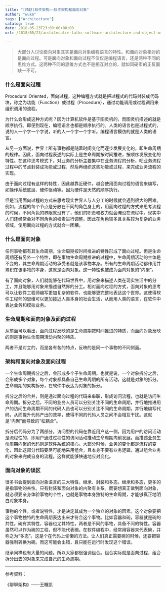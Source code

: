 ```yaml
---
title: "[精耕]软件架构——软件架构和面向对象"
author: "wukn"
tags: ["Architecture"]
catalog: true
date: 2018-05-23T23:00:00+08:00
url: /2018/05/23/architecutre-talks-software-architecture-and-object-oriented/

---
```


> 大部分人讨论面向对象其实是面向对象编程语言的特性。和面向对象相对的是面向过程。可是面向对象和面向过程不仅仅是编程语言，还是两种不同的思维方式。这两种不同的思维方式也不是相互对立的，就如同硬币的正反面缺一不可。

<!--more-->

### 什么是面向过程

Procedural Oriented，面向过程，这种编程方式就是把过程式的代码封装成代码块，称之为功能（Function）或过程（Procedure），通过功能调用或过程调用来组织调用的流程。

为什么会形成这种方式呢？因为计算机软件是基于图灵机的，而图灵机描述的就是顺序执行。即便到现在，编程语言也都是顺序执行的。人类的语言也是过程式的，说的人一个字一个字说，听的人一个字一个字听。编程语言模仿的就是人类的语言。

从另一方面说，世界上所有事物都是随着时间变化而逐步发展变化的，即生命周期的规律。因此，面向过程表述的实际上是生命周期按时间推进，按顺序发展变化的特性。在这种思考模式下，对业务的分析主要集中在业务流程的分析，吧业务流程过程中的节点封装成功能或过程，然后再组织这些功能或过程，来完成业务流程的实现。

由于面向过程有这样的特性，因此越靠近硬件，越会使用面向过程的语言来编写，如操作系统底层、硬件驱动等。因为硬件是天然的顺序执行。

但是当用面向过程的方式来思考现实世界人与人分工的时候就会遇到很大的困难。例如，流程的每个节点是分散在不同的角色身上的，用面向过程的方式来思考流程的时候，不同角色的界限就没有了，他们的职责和权力就会淹没在流程中。现实中人们还经常会对不同角色的权责进行调整。因此在角色较多且关系较为复杂的业务领域，使用面向过程的方式就会一团糟。

### 什么是面向对象

任何事物都有其生命周期，生命周期按时间推进的特性形成了面向过程。但是生命周期还有另外一个特性，即在事物生命周期推进的过程中，生命周期活动的主体是不变的，其生命周期活动的承受者就是该事物本身。所有的生命周期活动都作用并累积在该事物的本身，这就是面向对象。这一特性也被成为面向对象的“内聚”。

有了面向对象，人们就能够在代码世界中，用对象来描述人类在现实生活中的分工，并且能够用对象来描述自然界的分工。相对面向过程的方式，面向对象的思考可以让软件工程师编写更加复杂的软件，也能够更完整地表达这个世界。这使得软件工程师的思维可以更加接近人类本身的社会生活，从而用人类的语言，在软件中表达业务和模拟业务。

### 生命周期和面向对象及面向过程

从前面可以看出，面向过程反映的是生命周期按时间推进的特质，而面向对象反映的则是事物生命周期活动内聚的特质。

两者不是对立的，而是各有各的特点，反映的是同一个事物的不同侧面。

### 架构和面向对象及面向过程

一个生命周期拆分之后，会形成多个子生命周期。也就是说，一个对象拆分之后，会形成多个对象，每个对象都具备自己生命周期的所有活动，这就是对象的拆分。生命周期的架构拆分，在软件中表达为对象的拆分。

拆分之后的合并，则是通过面向过程的代码来串联，形成访问流程，也就是访问生命周期。拆分之后，不同的业务人员可以分别关注不同的生命周期，并行地推进用户的访问生命周期不同的代码人员也可以分别关注不同的生命周期，并行地编写代码，从而提升代码产出的效率，使得不同的代码人员之间不会相互干扰。这就是“内聚”而导致的“松耦合”。

拆分后代码分为了两部分。访问型的代码在靠近用户这一侧，因为用户的访问活动是流程性的，即用户通过过程性的访问活动推动生命周期向前发展。而描述业务生命周期内聚的代码则是软件系统的核心。大部分时候，业务的变化都是流程的变化，因此这部分代码要尽可能地采用组合，且本身不要有业务逻辑，通过组合业务的对象来完成自身的流程，这样就能够快速地应对变化。

### 面向对象的误区

很多书会提到面向对象语言的三大特性，继承、封装和多态。继承和多态，更多的是指事物的共性。只有封装和面向对象的内聚有关系。而要想真正做到面向对象，就必须要亲身体验事物的个性，也就是事物本身独特的生命周期，才能够真正地明白对象本身。

事物的个性，或者说特性，才是决定其成为一个独立的对象的因素。这个对象要把这个事物独特的生命周期表达出来才符合这个事物。比如容器和碗，容器就是碗的共性。碗有其特性，容器也尤其特性，两者是不同的事物，具备不同的特性。容器虽然可以作为碗的工程，但不能代表碗。在软件编程中，经常用容器来代表碗，并称之为“多态”。这是个在代码上偷懒的方法。让人们真正需要碗的时候，还要把容器强制转换为碗。而这可能会出错，且只能在运行时发现这个错误。

继承同样也有大量的问题。所以大家都很强调组合。组合实际就是面向过程，组合拆分出去的对象来完成自己的生命周期。

---

参考资料：

《聊聊架构》——王概凯
